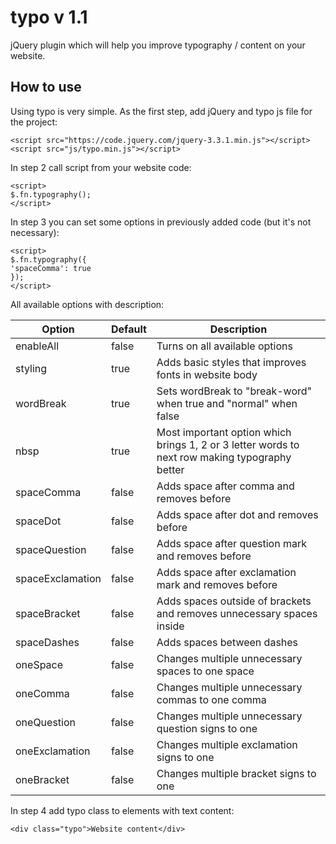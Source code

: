 # typo v 1.1

jQuery plugin which will help you improve typography / content on your website.

## How to use

Using typo is very simple. As the first step, add jQuery and typo js file for the project:

```
<script src="https://code.jquery.com/jquery-3.3.1.min.js"></script>
<script src="js/typo.min.js"></script>
```

In step 2 call script from your website code:

```
<script>
$.fn.typography();
</script>
```

In step 3 you can set some options in previously added code (but it's not necessary):
```
<script>
$.fn.typography({
'spaceComma': true
});
</script>
```

All available options with description:

Option | Default | Description
------ | ------- | -----------
enableAll | false | Turns on all available options
styling | true | Adds basic styles that improves fonts in website body
wordBreak | true | Sets wordBreak to "break-word" when true and "normal" when false
nbsp | true | Most important option which brings 1, 2 or 3 letter words to next row making typography better
spaceComma | false | Adds space after comma and removes before
spaceDot | false | Adds space after dot and removes before
spaceQuestion | false | Adds space after question mark and removes before
spaceExclamation | false | Adds space after exclamation mark and removes before
spaceBracket | false | Adds spaces outside of brackets and removes unnecessary spaces inside
spaceDashes | false | Adds spaces between dashes
oneSpace | false | Changes multiple unnecessary spaces to one space
oneComma | false | Changes multiple unnecessary commas to one comma
oneQuestion | false | Changes multiple unnecessary question signs to one
oneExclamation | false | Changes multiple exclamation signs to one
oneBracket | false | Changes multiple bracket signs to one

In step 4 add typo class to elements with text content:
```
<div class="typo">Website content</div>
```
